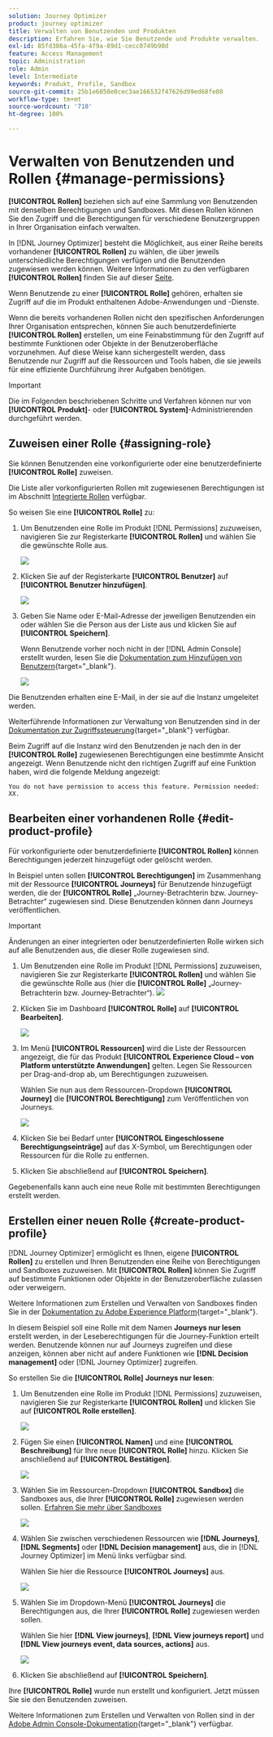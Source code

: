 ```yaml
---
solution: Journey Optimizer
product: journey optimizer
title: Verwalten von Benutzenden und Produkten
description: Erfahren Sie, wie Sie Benutzende und Produkte verwalten.
exl-id: 85fd386a-45fa-4f9a-89d1-cecc0749b90d
feature: Access Management
topic: Administration
role: Admin
level: Intermediate
keywords: Produkt, Profile, Sandbox
source-git-commit: 25b1e6050e0cec3ae166532f47626d99ed68fe80
workflow-type: tm+mt
source-wordcount: '710'
ht-degree: 100%

---
```


# Verwalten von Benutzenden und Rollen {#manage-permissions}

**[!UICONTROL Rollen]** beziehen sich auf eine Sammlung von Benutzenden mit denselben Berechtigungen und Sandboxes. Mit diesen Rollen können Sie den Zugriff und die Berechtigungen für verschiedene Benutzergruppen in Ihrer Organisation einfach verwalten.

In [!DNL Journey Optimizer] besteht die Möglichkeit, aus einer Reihe bereits vorhandener **[!UICONTROL Rollen]** zu wählen, die über jeweils unterschiedliche Berechtigungen verfügen und die Benutzenden zugewiesen werden können. Weitere Informationen zu den verfügbaren **[!UICONTROL Rollen]** finden Sie auf dieser [Seite](ootb-product-profiles.md).

Wenn Benutzende zu einer **[!UICONTROL Rolle]** gehören, erhalten sie Zugriff auf die im Produkt enthaltenen Adobe-Anwendungen und -Dienste.

Wenn die bereits vorhandenen Rollen nicht den spezifischen Anforderungen Ihrer Organisation entsprechen, können Sie auch benutzerdefinierte **[!UICONTROL Rollen]** erstellen, um eine Feinabstimmung für den Zugriff auf bestimmte Funktionen oder Objekte in der Benutzeroberfläche vorzunehmen. Auf diese Weise kann sichergestellt werden, dass Benutzende nur Zugriff auf die Ressourcen und Tools haben, die sie jeweils für eine effiziente Durchführung ihrer Aufgaben benötigen.


>[!IMPORTANT]
>
>Die im Folgenden beschriebenen Schritte und Verfahren können nur von **[!UICONTROL Produkt]**- oder **[!UICONTROL System]**-Administrierenden durchgeführt werden.


## Zuweisen einer Rolle {#assigning-role}

Sie können Benutzenden eine vorkonfigurierte oder eine benutzerdefinierte **[!UICONTROL Rolle]** zuweisen.

Die Liste aller vorkonfigurierten Rollen mit zugewiesenen Berechtigungen ist im Abschnitt [Integrierte Rollen](ootb-product-profiles.md) verfügbar.

So weisen Sie eine **[!UICONTROL Rolle]** zu:

1. Um Benutzenden eine Rolle im Produkt [!DNL Permissions] zuzuweisen, navigieren Sie zur Registerkarte **[!UICONTROL Rollen]** und wählen Sie die gewünschte Rolle aus.

   ![](assets/do-not-localize/access_control_2.png)

1. Klicken Sie auf der Registerkarte **[!UICONTROL Benutzer]** auf **[!UICONTROL Benutzer hinzufügen]**.

   ![](assets/do-not-localize/access_control_3.png)

1. Geben Sie Name oder E-Mail-Adresse der jeweiligen Benutzenden ein oder wählen Sie die Person aus der Liste aus und klicken Sie auf **[!UICONTROL Speichern]**.

   Wenn Benutzende vorher noch nicht in der [!DNL Admin Console] erstellt wurden, lesen Sie die [Dokumentation zum Hinzufügen von Benutzern](https://experienceleague.adobe.com/docs/experience-platform/access-control/ui/users.html?lang=de){target="_blank"}.

   ![](assets/do-not-localize/access_control_4.png)

Die Benutzenden erhalten eine E-Mail, in der sie auf die Instanz umgeleitet werden.

Weiterführende Informationen zur Verwaltung von Benutzenden sind in der [Dokumentation zur Zugriffssteuerung](https://experienceleague.adobe.com/docs/experience-platform/access-control/home.html?lang=de){target="_blank"} verfügbar.

Beim Zugriff auf die Instanz wird den Benutzenden je nach den in der **[!UICONTROL Rolle]** zugewiesenen Berechtigungen eine bestimmte Ansicht angezeigt. Wenn Benutzende nicht den richtigen Zugriff auf eine Funktion haben, wird die folgende Meldung angezeigt:

`You do not have permission to access this feature. Permission needed: XX.`

## Bearbeiten einer vorhandenen Rolle {#edit-product-profile}

Für vorkonfigurierte oder benutzerdefinierte **[!UICONTROL Rollen]** können Berechtigungen jederzeit hinzugefügt oder gelöscht werden.

In Beispiel unten sollen **[!UICONTROL Berechtigungen]** im Zusammenhang mit der Ressource **[!UICONTROL Journeys]** für Benutzende hinzugefügt werden, die der **[!UICONTROL Rolle]** „Journey-Betrachterin bzw. Journey-Betrachter“ zugewiesen sind. Diese Benutzenden können dann Journeys veröffentlichen.

>[!IMPORTANT]
>
>Änderungen an einer integrierten oder benutzerdefinierten Rolle wirken sich auf alle Benutzenden aus, die dieser Rolle zugewiesen sind.

1. Um Benutzenden eine Rolle im Produkt [!DNL Permissions] zuzuweisen, navigieren Sie zur Registerkarte **[!UICONTROL Rollen]** und wählen Sie die gewünschte Rolle aus (hier die **[!UICONTROL Rolle]** „Journey-Betrachterin bzw. Journey-Betrachter“).
   ![](assets/do-not-localize/access_control_5.png)

1. Klicken Sie im Dashboard **[!UICONTROL Rolle]** auf **[!UICONTROL Bearbeiten]**.

   ![](assets/do-not-localize/access_control_6.png)

1. Im Menü **[!UICONTROL Ressourcen]** wird die Liste der Ressourcen angezeigt, die für das Produkt **[!UICONTROL Experience Cloud – von Platform unterstützte Anwendungen]** gelten. Legen Sie Ressourcen per Drag-and-drop ab, um Berechtigungen zuzuweisen.

   Wählen Sie nun aus dem Ressourcen-Dropdown **[!UICONTROL Journey]** die **[!UICONTROL Berechtigung]** zum Veröffentlichen von Journeys.

   ![](assets/do-not-localize/access_control_14.png)

1. Klicken Sie bei Bedarf unter **[!UICONTROL Eingeschlossene Berechtigungseinträge]** auf das X-Symbol, um Berechtigungen oder Ressourcen für die Rolle zu entfernen.

1. Klicken Sie abschließend auf **[!UICONTROL Speichern]**.

Gegebenenfalls kann auch eine neue Rolle mit bestimmten Berechtigungen erstellt werden. 

## Erstellen einer neuen Rolle {#create-product-profile}

[!DNL Journey Optimizer] ermöglicht es Ihnen, eigene **[!UICONTROL Rollen]** zu erstellen und Ihren Benutzenden eine Reihe von Berechtigungen und Sandboxes zuzuweisen. Mit **[!UICONTROL Rollen]** können Sie Zugriff auf bestimmte Funktionen oder Objekte in der Benutzeroberfläche zulassen oder verweigern.

Weitere Informationen zum Erstellen und Verwalten von Sandboxes finden Sie in der [Dokumentation zu Adobe Experience Platform](https://experienceleague.adobe.com/docs/experience-platform/sandbox/ui/user-guide.html?lang=de){target="_blank"}.

In diesem Beispiel soll eine Rolle mit dem Namen **Journeys nur lesen** erstellt werden, in der Leseberechtigungen für die Journey-Funktion erteilt werden. Benutzende können nur auf Journeys zugreifen und diese anzeigen, können aber nicht auf andere Funktionen wie **[!DNL Decision management]** oder [!DNL Journey Optimizer] zugreifen.

So erstellen Sie die **[!UICONTROL Rolle]** **Journeys nur lesen**:

1. Um Benutzenden eine Rolle im Produkt [!DNL Permissions] zuzuweisen, navigieren Sie zur Registerkarte **[!UICONTROL Rollen]** und klicken Sie auf **[!UICONTROL Rolle erstellen]**.

   ![](assets/do-not-localize/access_control_9.png)

1. Fügen Sie einen **[!UICONTROL Namen]** und eine **[!UICONTROL Beschreibung]** für Ihre neue **[!UICONTROL Rolle]** hinzu. Klicken Sie anschließend auf **[!UICONTROL Bestätigen]**.

   ![](assets/do-not-localize/access_control_10.png)

1. Wählen Sie im Ressourcen-Dropdown **[!UICONTROL Sandbox]** die Sandboxes aus, die Ihrer **[!UICONTROL Rolle]** zugewiesen werden sollen. [Erfahren Sie mehr über Sandboxes](sandboxes.md)

   ![](assets/do-not-localize/access_control_13.png)

1. Wählen Sie zwischen verschiedenen Ressourcen wie **[!DNL Journeys]**, **[!DNL Segments]** oder **[!DNL Decision management]** aus, die in [!DNL Journey Optimizer] im Menü links verfügbar sind.

   Wählen Sie hier die Ressource **[!UICONTROL Journeys]** aus.

   ![](assets/do-not-localize/access_control_11.png)

1. Wählen Sie im Dropdown-Menü **[!UICONTROL Journeys]** die Berechtigungen aus, die Ihrer **[!UICONTROL Rolle]** zugewiesen werden sollen.

   Wählen Sie hier **[!DNL View journeys]**, **[!DNL View journeys report]** und **[!DNL View journeys event, data sources, actions]** aus.

   ![](assets/do-not-localize/access_control_12.png)

1. Klicken Sie abschließend auf **[!UICONTROL Speichern]**.

Ihre **[!UICONTROL Rolle]** wurde nun erstellt und konfiguriert. Jetzt müssen Sie sie den Benutzenden zuweisen.

Weitere Informationen zum Erstellen und Verwalten von Rollen sind in der [Adobe Admin Console-Dokumentation](https://experienceleague.adobe.com/docs/experience-platform/access-control/abac/permissions-ui/roles.html?lang=de){target="_blank"} verfügbar.

